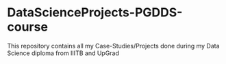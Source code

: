# DataScienceProjects-PGDDS-course
This repository contains all my Case-Studies/Projects done during my Data Science diploma from IIITB and UpGrad
